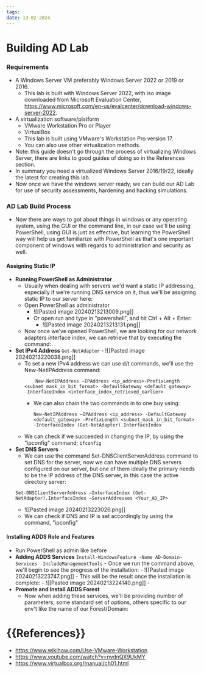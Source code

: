 ```yaml
---
tags: 
date: 13-02-2024
---
```


# Building AD Lab
### Requirements ###
- A Windows Server VM preferably Windows Server 2022 or 2019 or 2016.
	- This lab is built with Windows Server 2022, with iso image downloaded from Microsoft Evaluation Center, https://www.microsoft.com/en-us/evalcenter/download-windows-server-2022.
- A virtualization software/platform
	- VMware Workstation Pro or Player
	- VirtualBox
	- This lab is built using VMware's Workstation Pro version 17.
	- You can also use other virtualization methods.
- Note: this guide doesn't go through the process of virtualizing Windows Server, there are links to good guides of doing so in the References section.
- In summary you need a virtualized Windows Server 2016/19/22, ideally the latest for creating this lab.
- Now once we have the windows server ready, we can build our AD Lab for use of security assessments, hardening and hacking simulations.

### AD Lab Build Process ###
- Now there are ways to got about things in windows or any operating system, using the GUI or the command line, in our case we'll be using PowerShell, using GUI is just as effective, but learning the PowerShell way will help us get familiarize with PowerShell as that's one important component of windows with regards to administration and security as well.
#### Assigning Static IP ####
- **Running PowerShell as Administrator**
	- Usually when dealing with servers we'd want a static IP addressing, especially if we're running DNS service on it, thus we'll be assigning static IP to our server here:
	- Open PowerShell as administrator
		- ![[Pasted image 20240213213009.png]]
		- Or open run and type in "powershell", and hit Ctrl + Alt + Enter:
			- ![[Pasted image 20240213213131.png]]
	- Now once we've opened PowerShell, we are looking for our network adapters interface index, we can retrieve that by executing the command:
- **Set IPv4 Address**
		```
		Get-NetAdapter
		```
		- ![[Pasted image 20240213220038.png]]
	- To set a new IPv4 address we can use d/t commands, we'll use the New-NetIPAddress command:
		```
			New-NetIPAddress –IPAddress <ip_address>-PrefixLength <subnet_mask_in_bit_format> -DefaultGateway <default_gateway>  -InterfaceIndex <interface_index_retrieved_earlier>
		```
		- We can also chain the two commands in to one buy using:
			```
			New-NetIPAddress –IPAddress <ip_address> -DefaultGateway <default_gateway> -PrefixLength <subnet_mask_in_bit_format> -InterfaceIndex (Get-NetAdapter).InterfaceIndex
			```
	- We can check if we succeeded in changing the IP, by using the "ipconfig" command;
			```
			ifconfig
			```
- **Set DNS Servers**
	- We can use the command Set-DNSClientServerAddress command to set DNS for the server, now we can have multiple DNS servers configured on our server, but one of them ideally the primary needs to be the IP address of the DNS server, in this case the active directory server:
	```
	Set-DNSClientServerAddress –InterfaceIndex (Get-NetAdapter).InterfaceIndex –ServerAddresses <Your_AD_IP>
	```
	- ![[Pasted image 20240213223026.png]]
	- We can check if DNS and IP is set accordingly by using the command, "ipconfig"

#### Installing ADDS Role and Features ####
- Run PowerShell as admin like before
- **Adding ADDS Services**
		```
		Install-WindowsFeature -Name AD-Domain-Services -IncludeManagementTools
		```
		- Once we run the command above, we'll begin to see the progress of the installation:
			- ![[Pasted image 20240213223747.png]]
			- This will be the result once the installation is complete:
				- ![[Pasted image 20240213224140.png]]
		- 
- **Promote and Install ADDS Forest**
	- Now when adding these services, we'll be providing number of parameters, some standard set of options, others specific to our env't like the name of our Forest/Domain:
# {{References}}
- https://www.wikihow.com/Use-VMware-Workstation
- https://www.youtube.com/watch?v=nvdnQX9UkMY
- https://www.virtualbox.org/manual/ch01.html